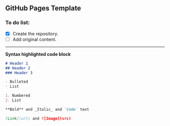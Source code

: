 ## GitHub Pages Template

### To do list:
 - [x] Create the repository.
 - [ ] Add original content.

------

**Syntax highlighted code block**

```markdown
# Header 1
## Header 2
### Header 3

- Bulleted
- List

1. Numbered
2. List

**Bold** and _Italic_ and `Code` text

[Link](url) and ![Image](src)
```
